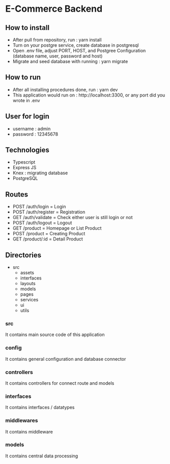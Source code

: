 
# E-Commerce Backend

## How to install
- After pull from repository,  run : yarn install
- Turn on your postgre service, create database in postgresql
- Open .env file, adjust PORT, HOST, and Postgree Configuration (database name, user, password and host)
-  Migrate and seed database with running : yarn migrate

## How to run
- After all installing procedures done, run : yarn dev
- This application would run on : http://localhost:3300, or any port did you wrote in .env

## User for login
- username : admin
- password : 12345678

## Technologies
- Typescript
- Express JS
- Knex : migrating database
- PostgreSQL

## Routes
- POST /auth/login = Login
- POST /auth/register = Registration
- GET /auth/validate = Check either user is still login or not
- POST /auth/logout = Logout
- GET /product = Homepage or List Product
- POST /product  = Creating Product
- GET /product/:id = Detail Product

## Directories
- src
    - assets
    - interfaces
    - layouts
    - models
    - pages
    - services
    - ui 
    - utils

### src
It contains main source code of this application
### config
It contains general configuration and database connector
### controllers
It contains controllers for connect route and models
### interfaces
It contains interfaces / datatypes
### middlewares
It contains middleware
### models
It contains central data processing

